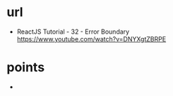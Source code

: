 # url

- ReactJS Tutorial - 32 - Error Boundary
  https://www.youtube.com/watch?v=DNYXgtZBRPE

# points

-
